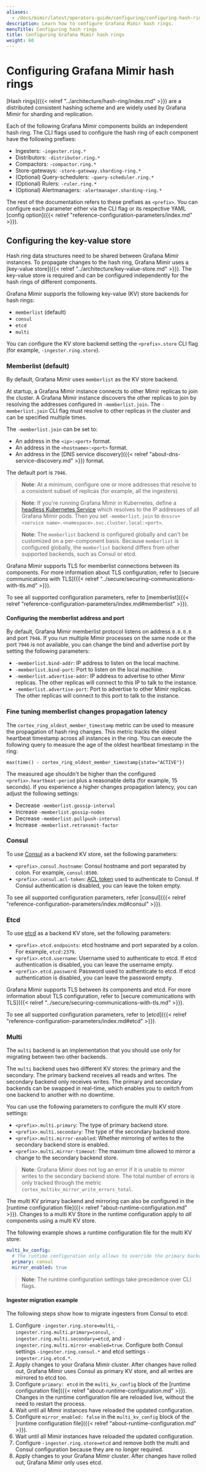 ```yaml
---
aliases:
  - /docs/mimir/latest/operators-guide/configuring/configuring-hash-rings/
description: Learn how to configure Grafana Mimir hash rings.
menuTitle: Configuring hash rings
title: Configuring Grafana Mimir hash rings
weight: 60
---
```


# Configuring Grafana Mimir hash rings

[Hash rings]({{< relref "../architecture/hash-ring/index.md" >}}) are a distributed consistent hashing scheme and are widely used by Grafana Mimir for sharding and replication.

Each of the following Grafana Mimir components builds an independent hash ring.
The CLI flags used to configure the hash ring of each component have the following prefixes:

- Ingesters: `-ingester.ring.*`
- Distributors: `-distributor.ring.*`
- Compactors: `-compactor.ring.*`
- Store-gateways: `-store-gateway.sharding-ring.*`
- (Optional) Query-schedulers: `-query-scheduler.ring.*`
- (Optional) Rulers: `-ruler.ring.*`
- (Optional) Alertmanagers: `-alertmanager.sharding-ring.*`

The rest of the documentation refers to these prefixes as `<prefix>`.
You can configure each parameter either via the CLI flag or its respective YAML [config option]({{< relref "reference-configuration-parameters/index.md" >}}).

## Configuring the key-value store

Hash ring data structures need to be shared between Grafana Mimir instances.
To propagate changes to the hash ring, Grafana Mimir uses a [key-value store]({{< relref "../architecture/key-value-store.md" >}}).
The key-value store is required and can be configured independently for the hash rings of different components.

Grafana Mimir supports the following key-value (KV) store backends for hash rings:

- `memberlist` (default)
- `consul`
- `etcd`
- `multi`

You can configure the KV store backend setting the `<prefix>.store` CLI flag (for example, `-ingester.ring.store`).

### Memberlist (default)

By default, Grafana Mimir uses `memberlist` as the KV store backend.

At startup, a Grafana Mimir instance connects to other Mimir replicas to join the cluster.
A Grafana Mimir instance discovers the other replicas to join by resolving the addresses configured in `-memberlist.join`.
The `-memberlist.join` CLI flag must resolve to other replicas in the cluster and can be specified multiple times.

The `-memberlist.join` can be set to:

- An address in the `<ip>:<port>` format.
- An address in the `<hostname>:<port>` format.
- An address in the [DNS service discovery]({{< relref "about-dns-service-discovery.md" >}}) format.

The default port is `7946`.

> **Note**: At a minimum, configure one or more addresses that resolve to a consistent subset of replicas (for example, all the ingesters).

> **Note**: If you're running Grafana Mimir in Kubernetes, define a [headless Kubernetes Service](https://kubernetes.io/docs/concepts/services-networking/service/#headless-services) which resolves to the IP addresses of all Grafana Mimir pods. Then you set `-memberlist.join` to `dnssrv+<service name>.<namespace>.svc.cluster.local:<port>`.

> **Note**: The `memberlist` backend is configured globally and can't be customized on a per-component basis. Because `memberlist` is configured globally, the `memberlist` backend differs from other supported backends, such as Consul or etcd.

Grafana Mimir supports TLS for memberlist connections between its components.
For more information about TLS configuration, refer to [secure communications with TLS]({{< relref "../secure/securing-communications-with-tls.md" >}}).

To see all supported configuration parameters, refer to [memberlist]({{< relref "reference-configuration-parameters/index.md#memberlist" >}}).

#### Configuring the memberlist address and port

By default, Grafana Mimir memberlist protocol listens on address `0.0.0.0` and port `7946`.
If you run multiple Mimir processes on the same node or the port `7946` is not available, you can change the bind and advertise port by setting the following parameters:

- `-memberlist.bind-addr`: IP address to listen on the local machine.
- `-memberlist.bind-port`: Port to listen on the local machine.
- `-memberlist.advertise-addr`: IP address to advertise to other Mimir replicas. The other replicas will connect to this IP to talk to the instance.
- `-memberlist.advertise-port`: Port to advertise to other Mimir replicas. The other replicas will connect to this port to talk to the instance.

### Fine tuning memberlist changes propagation latency

The `cortex_ring_oldest_member_timestamp` metric can be used to measure the propagation of hash ring changes.
This metric tracks the oldest heartbeat timestamp across all instances in the ring.
You can execute the following query to measure the age of the oldest heartbeat timestamp in the ring:

```promql
max(time() - cortex_ring_oldest_member_timestamp{state="ACTIVE"})
```

The measured age shouldn't be higher than the configured `<prefix>.heartbeat-period` plus a reasonable delta (for example, 15 seconds).
If you experience a higher changes propagation latency, you can adjust the following settings:

- Decrease `-memberlist.gossip-interval`
- Increase `-memberlist.gossip-nodes`
- Decrease `-memberlist.pullpush-interval`
- Increase `-memberlist.retransmit-factor`

### Consul

To use [Consul](https://www.consul.io) as a backend KV store, set the following parameters:

- `<prefix>.consul.hostname`: Consul hostname and port separated by colon. For example, `consul:8500`.
- `<prefix>.consul.acl-token`: [ACL token](https://www.consul.io/docs/security/acl/acl-system) used to authenticate to Consul. If Consul authentication is disabled, you can leave the token empty.

To see all supported configuration parameters, refer [consul]({{< relref "reference-configuration-parameters/index.md#consul" >}}).

### Etcd

To use [etcd](https://etcd.io) as a backend KV store, set the following parameters:

- `<prefix>.etcd.endpoints`: etcd hostname and port separated by a colon. For example, `etcd:2379`.
- `<prefix>.etcd.username`: Username used to authenticate to etcd. If etcd authentication is disabled, you can leave the username empty.
- `<prefix>.etcd.password`: Password used to authenticate to etcd. If etcd authentication is disabled, you can leave the password empty.

Grafana Mimir supports TLS between its components and etcd.
For more information about TLS configuration, refer to [secure communications with TLS]({{< relref "../secure/securing-communications-with-tls.md" >}}).

To see all supported configuration parameters, refer to [etcd]({{< relref "reference-configuration-parameters/index.md#etcd" >}}).

### Multi

The `multi` backend is an implementation that you should use only for migrating between two other backends.

The `multi` backend uses two different KV stores: the primary and the secondary.
The primary backend receives all reads and writes.
The secondary backend only receives writes.
The primary and secondary backends can be swapped in real-time, which enables you to switch from one backend to another with no downtime.

You can use the following parameters to configure the multi KV store settings:

- `<prefix>.multi.primary`: The type of primary backend store.
- `<prefix>.multi.secondary`: The type of the secondary backend store.
- `<prefix>.multi.mirror-enabled`: Whether mirroring of writes to the secondary backend store is enabled.
- `<prefix>.multi.mirror-timeout`: The maximum time allowed to mirror a change to the secondary backend store.

> **Note**: Grafana Mimir does not log an error if it is unable to mirror writes to the secondary backend store. The total number of errors is only tracked through the metric `cortex_multikv_mirror_write_errors_total`.

The multi KV primary backend and mirroring can also be configured in the [runtime configuration file]({{< relref "about-runtime-configuration.md" >}}).
Changes to a multi KV Store in the runtime configuration apply to _all_ components using a multi KV store.

The following example shows a runtime configuration file for the multi KV store:

```yaml
multi_kv_config:
  # The runtime configuration only allows to override the primary backend and whether mirroring is enabled.
  primary: consul
  mirror_enabled: true
```

> **Note**: The runtime configuration settings take precedence over CLI flags.

#### Ingester migration example

The following steps show how to migrate ingesters from Consul to etcd:

1. Configure `-ingester.ring.store=multi`, `-ingester.ring.multi.primary=consul`, `-ingester.ring.multi.secondary=etcd`, and `-ingester.ring.multi.mirror-enabled=true`. Configure both Consul settings `-ingester.ring.consul.*` and etcd settings `-ingester.ring.etcd.*`.
1. Apply changes to your Grafana Mimir cluster. After changes have rolled out, Grafana Mimir uses Consul as primary KV store, and all writes are mirrored to etcd too.
1. Configure `primary: etcd` in the `multi_kv_config` block of the [runtime configuration file]({{< relref "about-runtime-configuration.md" >}}). Changes in the runtime configuration file are reloaded live, without the need to restart the process.
1. Wait until all Mimir instances have reloaded the updated configuration.
1. Configure `mirror_enabled: false` in the `multi_kv_config` block of the [runtime configuration file]({{< relref "about-runtime-configuration.md" >}}).
1. Wait until all Mimir instances have reloaded the updated configuration.
1. Configure `-ingester.ring.store=etcd` and remove both the multi and Consul configuration because they are no longer required.
1. Apply changes to your Grafana Mimir cluster. After changes have rolled out, Grafana Mimir only uses etcd.
